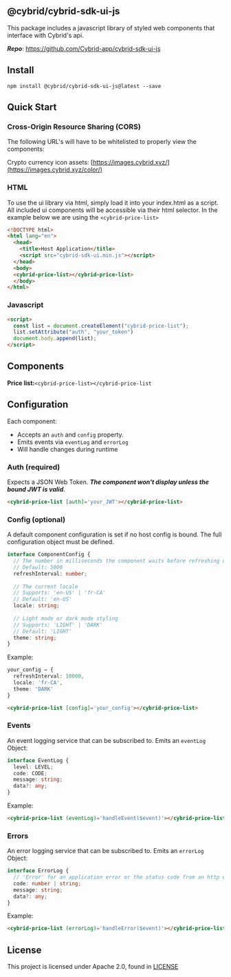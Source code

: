 ## @cybrid/cybrid-sdk-ui-js

This package includes a javascript library of styled web components that interface with Cybrid's api.

**_Repo_**: https://github.com/Cybrid-app/cybrid-sdk-ui-js

## Install

```shell
npm install @cybrid/cybrid-sdk-ui-js@latest --save
```
## Quick Start

### Cross-Origin Resource Sharing (CORS)
The following URL's will have to be whitelisted to properly view the components:

Crypto currency icon assets: [https://images.cybrid.xyz/](https://images.cybrid.xyz/color/)

### HTML

To use the ui library via html, simply load it into your index.html as a script. All included ui components will be accessible via their html selector. In the example below we are using the `<cybrid-price-list>`

```html
<!DOCTYPE html>
<html lang="en">
  <head>
    <title>Host Application</title>
    <script src="cybrid-sdk-ui.min.js"></script>
  </head>
  <body>
  <cybrid-price-list></cybrid-price-list>
  </body>
</html>
```

### Javascript

```html
<script>
  const list = document.createElement("cybrid-price-list");
  list.setAttribute("auth", "your_token")
  document.body.append(list);
</script>
```

## Components

**Price list:**`<cybrid-price-list></cybrid-price-list`

## Configuration

Each component:
- Accepts an `auth` and `config` property.
- Emits events via `eventLog` and `errorLog`
- Will handle changes during runtime

### Auth (required)

Expects a JSON Web Token. **_The component won't display unless the bound JWT is valid_**.

```html
<cybrid-price-list [auth]='your_JWT'></cybrid-price-list>
```

### Config (optional)

A default component configuration is set if no host config is bound. The full configuration object must be defined.

```typescript
interface ComponentConfig {
  // The number in milliseconds the component waits before refreshing data
  // Default: 5000
  refreshInterval: number;
  
  // The current locale 
  // Supports: 'en-US' | 'fr-CA' 
  // Default: 'en-US'
  locale: string;
  
  // Light mode or dark mode styling
  // Supports: 'LIGHT' | 'DARK'
  // Default: 'LIGHT'
  theme: string;
}
```

Example:
```typescript
your_config = {
  refreshInterval: 10000,
  locale: 'fr-CA',
  theme: 'DARK'
}
```
```html
<cybrid-price-list [config]='your_config'></cybrid-price-list>
```

### Events

An event logging service that can be subscribed to. Emits an `eventLog` Object:
```typescript
interface EventLog {
  level: LEVEL;
  code: CODE;
  message: string;
  data?: any;
}
```

Example:
```html
<cybrid-price-list (eventLog)='handleEvent($event)'></cybrid-price-list>
```

### Errors

An error logging service that can be subscribed to. Emits an `errorLog` Object:
```typescript
interface ErrorLog {
  // 'Error' for an application error or the status code from an http error 
  code: number | string;
  message: string;
  data?: any;
}
```

Example:
```html
<cybrid-price-list (errorLog)='handleError($event)'></cybrid-price-list>
```

## License

This project is licensed under Apache 2.0, found in [LICENSE](https://github.com/Cybrid-app/Cybrid-SDK/blob/main/LICENSE)
